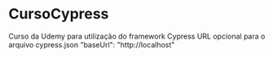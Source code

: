 # CursoCypress
Curso da Udemy para utilização do framework Cypress
URL opcional para o arquivo cypress.json
    "baseUrl": "http://localhost"